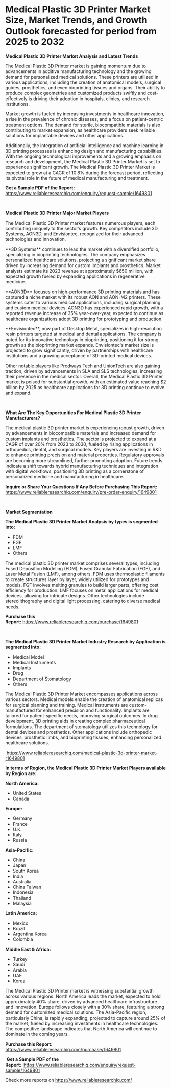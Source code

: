 <p><h1>Medical Plastic 3D Printer Market Size, Market Trends, and Growth Outlook forecasted for period from 2025 to 2032</h1></p><p><strong>Medical Plastic 3D Printer Market Analysis and Latest Trends</strong></p>
<p><p>The Medical Plastic 3D Printer market is gaining momentum due to advancements in additive manufacturing technology and the growing demand for personalized medical solutions. These printers are utilized in various applications, including the creation of anatomical models, surgical guides, prosthetics, and even bioprinting tissues and organs. Their ability to produce complex geometries and customized products swiftly and cost-effectively is driving their adoption in hospitals, clinics, and research institutions.</p><p>Market growth is fueled by increasing investments in healthcare innovation, a rise in the prevalence of chronic diseases, and a focus on patient-centric treatment options. The demand for sterile, biocompatible materials is also contributing to market expansion, as healthcare providers seek reliable solutions for implantable devices and other applications.</p><p>Additionally, the integration of artificial intelligence and machine learning in 3D printing processes is enhancing design and manufacturing capabilities. With the ongoing technological improvements and a growing emphasis on research and development, the Medical Plastic 3D Printer Market is set to experience significant growth. The Medical Plastic 3D Printer Market is expected to grow at a CAGR of 10.8% during the forecast period, reflecting its pivotal role in the future of medical manufacturing and treatment.</p></p>
<p><strong>Get a Sample PDF of the Report:&nbsp;</strong> <a href="https://www.reliableresearchiq.com/enquiry/request-sample/1649801?utm_campaign=3130&utm_medium=2&utm_source=Github&utm_content=ia&utm_term=26032025&utm_id=medical-plastic-3d-printer">https://www.reliableresearchiq.com/enquiry/request-sample/1649801</a></p>
<p>&nbsp;</p>
<p><strong>Medical Plastic 3D Printer Major Market Players</strong></p>
<p><p>The Medical Plastic 3D Printer market features numerous players, each contributing uniquely to the sector’s growth. Key competitors include 3D Systems, AON3D, and Envisiontec, recognized for their advanced technologies and innovation.</p><p>**3D Systems** continues to lead the market with a diversified portfolio, specializing in bioprinting technologies. The company emphasizes personalized healthcare solutions, projecting a significant market share driven by increasing demand for custom implants and prosthetics. Market analysts estimate its 2023 revenue at approximately $650 million, with expected growth fueled by expanding applications in regenerative medicine.</p><p>**AON3D** focuses on high-performance 3D printing materials and has captured a niche market with its robust AON and AON-M2 printers. These systems cater to various medical applications, including surgical planning and custom medical devices. AON3D has experienced rapid growth, with a reported revenue increase of 35% year-over-year, expected to continue as healthcare organizations adopt 3D printing for prototyping and production.</p><p>**Envisiontec**, now part of Desktop Metal, specializes in high-resolution resin printers targeted at medical and dental applications. The company is noted for its innovative technology in bioprinting, positioning it for strong growth as the bioprinting market expands. Envisiontec's market size is projected to grow significantly, driven by partnerships with healthcare institutions and a growing acceptance of 3D-printed medical devices.</p><p>Other notable players like Prodways Tech and UnionTech are also gaining traction, driven by advancements in SLA and SLS technologies, increasing their presence in the medical sector. Overall, the Medical Plastic 3D Printer market is poised for substantial growth, with an estimated value reaching $2 billion by 2025 as healthcare applications for 3D printing continue to evolve and expand.</p></p>
<p>&nbsp;</p>
<p><strong>What Are The Key Opportunities For Medical Plastic 3D Printer Manufacturers?</strong></p>
<p><p>The medical plastic 3D printer market is experiencing robust growth, driven by advancements in biocompatible materials and increased demand for custom implants and prosthetics. The sector is projected to expand at a CAGR of over 20% from 2023 to 2030, fueled by rising applications in orthopedics, dental, and surgical models. Key players are investing in R&D to enhance printing precision and material properties. Regulatory approvals are becoming more streamlined, further promoting adoption. Future trends indicate a shift towards hybrid manufacturing techniques and integration with digital workflows, positioning 3D printing as a cornerstone of personalized medicine and manufacturing in healthcare.</p></p>
<p><strong>Inquire or Share Your Questions If Any Before Purchasing This Report:</strong> <a href="https://www.reliableresearchiq.com/enquiry/pre-order-enquiry/1649801?utm_campaign=3130&utm_medium=2&utm_source=Github&utm_content=ia&utm_term=26032025&utm_id=medical-plastic-3d-printer">https://www.reliableresearchiq.com/enquiry/pre-order-enquiry/1649801</a></p>
<p>&nbsp;</p>
<p><strong>Market Segmentation</strong></p>
<p><strong>The Medical Plastic 3D Printer Market Analysis by types is segmented into:</strong></p>
<p><ul><li>FDM</li><li>FGF</li><li>LMF</li><li>Others</li></ul></p>
<p><p>The medical plastic 3D printer market comprises several types, including Fused Deposition Modeling (FDM), Fused Granular Fabrication (FGF), and Laser Metal Fusion (LMF), among others. FDM uses thermoplastic filaments to create structures layer by layer, widely utilized for prototypes and models. FGF involves melting granules to build larger parts, offering cost efficiency for production. LMF focuses on metal applications for medical devices, allowing for intricate designs. Other technologies include stereolithography and digital light processing, catering to diverse medical needs.</p></p>
<p><strong>Purchase this Report:&nbsp;</strong><a href="https://www.reliableresearchiq.com/purchase/1649801?utm_campaign=3130&utm_medium=2&utm_source=Github&utm_content=ia&utm_term=26032025&utm_id=medical-plastic-3d-printer">https://www.reliableresearchiq.com/purchase/1649801</a></p>
<p>&nbsp;</p>
<p><strong>The Medical Plastic 3D Printer Market Industry Research by Application is segmented into:</strong></p>
<p><ul><li>Medical Model</li><li>Medical Instruments</li><li>Implants</li><li>Drug</li><li>Department of Stomatology</li><li>Others</li></ul></p>
<p><p>The Medical Plastic 3D Printer Market encompasses applications across various sectors. Medical models enable the creation of anatomical replicas for surgical planning and training. Medical instruments are custom-manufactured for enhanced precision and functionality. Implants are tailored for patient-specific needs, improving surgical outcomes. In drug development, 3D printing aids in creating complex pharmaceutical formulations. The department of stomatology utilizes this technology for dental devices and prosthetics. Other applications include orthopedic devices, prosthetic limbs, and bioprinting tissues, enhancing personalized healthcare solutions.</p></p>
<p><a href="https://www.reliableresearchiq.com/medical-plastic-3d-printer-market-r1649801?utm_campaign=3130&utm_medium=2&utm_source=Github&utm_content=ia&utm_term=26032025&utm_id=medical-plastic-3d-printer">&nbsp;https://www.reliableresearchiq.com/medical-plastic-3d-printer-market-r1649801</a></p>
<p><strong>In terms of Region, the Medical Plastic 3D Printer Market Players available by Region are:</strong></p>
<p>
    <p> <strong> North America: </strong>
        <ul>
            <li>United States</li>
            <li>Canada</li>
        </ul>
        </p> 
    <p> <strong> Europe: </strong>
        <ul>
            <li>Germany</li>
            <li>France</li>
            <li>U.K.</li>
            <li>Italy</li>
            <li>Russia</li>
        </ul>
        </p> 
    <p> <strong> Asia-Pacific: </strong>
        <ul>
            <li>China</li>
            <li>Japan</li>
            <li>South Korea</li>
            <li>India</li>
            <li>Australia</li>
            <li>China Taiwan</li>
            <li>Indonesia</li>
            <li>Thailand</li>
            <li>Malaysia</li>
        </ul>
        </p> 
    <p> <strong> Latin America: </strong>
        <ul>
            <li>Mexico</li>
            <li>Brazil</li>
            <li>Argentina Korea</li>
            <li>Colombia</li>
        </ul>
        </p> 
    <p> <strong> Middle East & Africa: </strong>
        <ul>
            <li>Turkey</li>
            <li>Saudi</li>
            <li>Arabia</li>
            <li>UAE</li>
            <li>Korea</li>
        </ul>
    </p>
    </p>
<p><p>The Medical Plastic 3D Printer market is witnessing substantial growth across various regions. North America leads the market, expected to hold approximately 40% share, driven by advanced healthcare infrastructure and innovation. Europe follows closely with a 30% share, featuring a strong demand for customized medical solutions. The Asia-Pacific region, particularly China, is rapidly expanding, projected to capture around 25% of the market, fueled by increasing investments in healthcare technologies. The competitive landscape indicates that North America will continue to dominate in the coming years.</p></p>
<p><strong>Purchase this Report: </strong><a href="https://www.reliableresearchiq.com/purchase/1649801?utm_campaign=3130&utm_medium=2&utm_source=Github&utm_content=ia&utm_term=26032025&utm_id=medical-plastic-3d-printer">https://www.reliableresearchiq.com/purchase/1649801</a></p>
<p>&nbsp;<strong>Get a Sample PDF of the Report:&nbsp;&nbsp;</strong><a href="https://www.reliableresearchiq.com/enquiry/request-sample/1649801?utm_campaign=3130&utm_medium=2&utm_source=Github&utm_content=ia&utm_term=26032025&utm_id=medical-plastic-3d-printer">https://www.reliableresearchiq.com/enquiry/request-sample/1649801</a></p>
<p><strong></strong></p>
<p>Check more reports on <a href="https://www.reliableresearchiq.com/?utm_campaign=3130&utm_medium=2&utm_source=Github&utm_content=ia&utm_term=26032025&utm_id=medical-plastic-3d-printer">https://www.reliableresearchiq.com/</a></p>